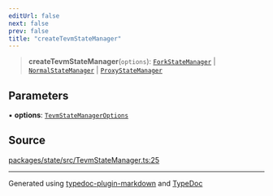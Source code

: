 ```yaml
---
editUrl: false
next: false
prev: false
title: "createTevmStateManager"
---
```


> **createTevmStateManager**(`options`): [`ForkStateManager`](/reference/tevm/state/classes/forkstatemanager/) \| [`NormalStateManager`](/reference/tevm/state/classes/normalstatemanager/) \| [`ProxyStateManager`](/reference/tevm/state/classes/proxystatemanager/)

## Parameters

▪ **options**: [`TevmStateManagerOptions`](/reference/tevm/state/type-aliases/tevmstatemanageroptions/)

## Source

[packages/state/src/TevmStateManager.ts:25](https://github.com/evmts/tevm-monorepo/blob/main/packages/state/src/TevmStateManager.ts#L25)

***
Generated using [typedoc-plugin-markdown](https://www.npmjs.com/package/typedoc-plugin-markdown) and [TypeDoc](https://typedoc.org/)
